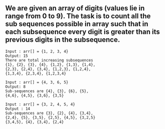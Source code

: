 ## We are given an array of digits (values lie in range from 0 to 9). The task is to count all the sub sequences possible in array such that in each subsequence every digit is greater than its previous digits in the subsequence.
```
Input : arr[] = {1, 2, 3, 4}
Output: 15
There are total increasing subsequences
{1}, {2}, {3}, {4}, {1,2}, {1,3}, {1,4}, 
{2,3}, {2,4}, {3,4}, {1,2,3}, {1,2,4}, 
{1,3,4}, {2,3,4}, {1,2,3,4}

Input : arr[] = {4, 3, 6, 5}
Output: 8
Sub-sequences are {4}, {3}, {6}, {5}, 
{4,6}, {4,5}, {3,6}, {3,5}

Input : arr[] = {3, 2, 4, 5, 4}
Output : 14
Sub-sequences are {3}, {2}, {4}, {3,4},
{2,4}, {5}, {3,5}, {2,5}, {4,5}, {3,2,5}
{3,4,5}, {4}, {3,4}, {2,4}
```
